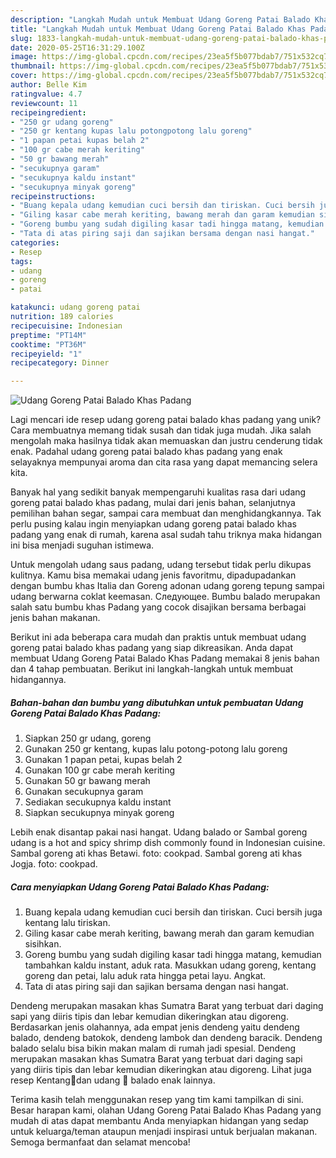 ```yaml
---
description: "Langkah Mudah untuk Membuat Udang Goreng Patai Balado Khas Padang, Enak Banget"
title: "Langkah Mudah untuk Membuat Udang Goreng Patai Balado Khas Padang, Enak Banget"
slug: 1833-langkah-mudah-untuk-membuat-udang-goreng-patai-balado-khas-padang-enak-banget
date: 2020-05-25T16:31:29.100Z
image: https://img-global.cpcdn.com/recipes/23ea5f5b077bdab7/751x532cq70/udang-goreng-patai-balado-khas-padang-foto-resep-utama.jpg
thumbnail: https://img-global.cpcdn.com/recipes/23ea5f5b077bdab7/751x532cq70/udang-goreng-patai-balado-khas-padang-foto-resep-utama.jpg
cover: https://img-global.cpcdn.com/recipes/23ea5f5b077bdab7/751x532cq70/udang-goreng-patai-balado-khas-padang-foto-resep-utama.jpg
author: Belle Kim
ratingvalue: 4.7
reviewcount: 11
recipeingredient:
- "250 gr udang goreng"
- "250 gr kentang kupas lalu potongpotong lalu goreng"
- "1 papan petai kupas belah 2"
- "100 gr cabe merah keriting"
- "50 gr bawang merah"
- "secukupnya garam"
- "secukupnya kaldu instant"
- "secukupnya minyak goreng"
recipeinstructions:
- "Buang kepala udang kemudian cuci bersih dan tiriskan. Cuci bersih juga kentang lalu tiriskan."
- "Giling kasar cabe merah keriting, bawang merah dan garam kemudian sisihkan."
- "Goreng bumbu yang sudah digiling kasar tadi hingga matang, kemudian tambahkan kaldu instant, aduk rata. Masukkan udang goreng, kentang goreng dan petai, lalu aduk rata hingga petai layu. Angkat."
- "Tata di atas piring saji dan sajikan bersama dengan nasi hangat."
categories:
- Resep
tags:
- udang
- goreng
- patai

katakunci: udang goreng patai 
nutrition: 189 calories
recipecuisine: Indonesian
preptime: "PT14M"
cooktime: "PT36M"
recipeyield: "1"
recipecategory: Dinner

---
```



![Udang Goreng Patai Balado Khas Padang](https://img-global.cpcdn.com/recipes/23ea5f5b077bdab7/751x532cq70/udang-goreng-patai-balado-khas-padang-foto-resep-utama.jpg)

Lagi mencari ide resep udang goreng patai balado khas padang yang unik? Cara membuatnya memang tidak susah dan tidak juga mudah. Jika salah mengolah maka hasilnya tidak akan memuaskan dan justru cenderung tidak enak. Padahal udang goreng patai balado khas padang yang enak selayaknya mempunyai aroma dan cita rasa yang dapat memancing selera kita.

Banyak hal yang sedikit banyak mempengaruhi kualitas rasa dari udang goreng patai balado khas padang, mulai dari jenis bahan, selanjutnya pemilihan bahan segar, sampai cara membuat dan menghidangkannya. Tak perlu pusing kalau ingin menyiapkan udang goreng patai balado khas padang yang enak di rumah, karena asal sudah tahu triknya maka hidangan ini bisa menjadi suguhan istimewa.

Untuk mengolah udang saus padang, udang tersebut tidak perlu dikupas kulitnya. Kamu bisa memakai udang jenis favoritmu, dipadupadankan dengan bumbu khas Italia dan Goreng adonan udang goreng tepung sampai udang berwarna coklat keemasan. Следующее. Bumbu balado merupakan salah satu bumbu khas Padang yang cocok disajikan bersama berbagai jenis bahan makanan.


Berikut ini ada beberapa cara mudah dan praktis untuk membuat udang goreng patai balado khas padang yang siap dikreasikan. Anda dapat membuat Udang Goreng Patai Balado Khas Padang memakai 8 jenis bahan dan 4 tahap pembuatan. Berikut ini langkah-langkah untuk membuat hidangannya.

<!--inarticleads1-->

##### Bahan-bahan dan bumbu yang dibutuhkan untuk pembuatan Udang Goreng Patai Balado Khas Padang:

1. Siapkan 250 gr udang, goreng
1. Gunakan 250 gr kentang, kupas lalu potong-potong lalu goreng
1. Gunakan 1 papan petai, kupas belah 2
1. Gunakan 100 gr cabe merah keriting
1. Gunakan 50 gr bawang merah
1. Gunakan secukupnya garam
1. Sediakan secukupnya kaldu instant
1. Siapkan secukupnya minyak goreng


Lebih enak disantap pakai nasi hangat. Udang balado or Sambal goreng udang is a hot and spicy shrimp dish commonly found in Indonesian cuisine. Sambal goreng ati khas Betawi. foto: cookpad. Sambal goreng ati khas Jogja. foto: cookpad. 

<!--inarticleads2-->

##### Cara menyiapkan Udang Goreng Patai Balado Khas Padang:

1. Buang kepala udang kemudian cuci bersih dan tiriskan. Cuci bersih juga kentang lalu tiriskan.
1. Giling kasar cabe merah keriting, bawang merah dan garam kemudian sisihkan.
1. Goreng bumbu yang sudah digiling kasar tadi hingga matang, kemudian tambahkan kaldu instant, aduk rata. Masukkan udang goreng, kentang goreng dan petai, lalu aduk rata hingga petai layu. Angkat.
1. Tata di atas piring saji dan sajikan bersama dengan nasi hangat.


Dendeng merupakan masakan khas Sumatra Barat yang terbuat dari daging sapi yang diiris tipis dan lebar kemudian dikeringkan atau digoreng. Berdasarkan jenis olahannya, ada empat jenis dendeng yaitu dendeng balado, dendeng batokok, dendeng lambok dan dendeng baracik. Dendeng balado selalu bisa bikin makan malam di rumah jadi spesial. Dendeng merupakan masakan khas Sumatra Barat yang terbuat dari daging sapi yang diiris tipis dan lebar kemudian dikeringkan atau digoreng. Lihat juga resep Kentang🥔dan udang 🦐 balado enak lainnya. 

Terima kasih telah menggunakan resep yang tim kami tampilkan di sini. Besar harapan kami, olahan Udang Goreng Patai Balado Khas Padang yang mudah di atas dapat membantu Anda menyiapkan hidangan yang sedap untuk keluarga/teman ataupun menjadi inspirasi untuk berjualan makanan. Semoga bermanfaat dan selamat mencoba!
